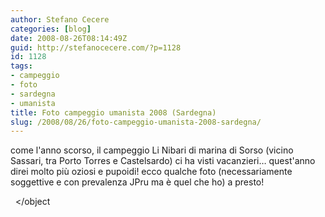 ```yaml
---
author: Stefano Cecere
categories: [blog]
date: 2008-08-26T08:14:49Z
guid: http://stefanocecere.com/?p=1128
id: 1128
tags:
- campeggio
- foto
- sardegna
- umanista
title: Foto campeggio umanista 2008 (Sardegna)
slug: /2008/08/26/foto-campeggio-umanista-2008-sardegna/
---
```


come l'anno scorso, il campeggio Li Nibari di marina di Sorso (vicino Sassari, tra Porto Torres e Castelsardo) ci ha visti vacanzieri… quest'anno direi molto più oziosi e pupoidi! ecco qualche foto (necessariamente soggettive e con prevalenza JPru ma è quel che ho) a presto!

  </object

 